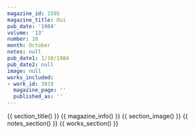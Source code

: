 ```yaml
---
magazine_id: 1505
magazine_title: Oui
pub_date: '1984'
volume: '13'
number: 10
month: October
notes: null
pub_date1: 1/10/1984
pub_date2: null
image: null
works_included:
- work_id: 3919
  magazine_page: ''
  published_as: ''
---
```


{{ section_title() }}
{{ magazine_info() }}
{{ section_image() }}
{{ notes_section() }}
{{ works_section() }}
